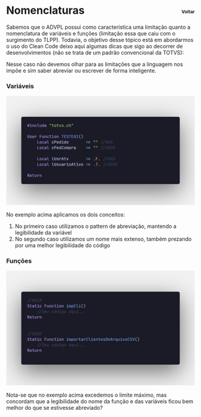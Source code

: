 # Nomenclaturas [**<div style="font-size:12px; float: right; height:40px; display: flex; align-items:center">Voltar</div>**](../../README.md)

Sabemos que o ADVPL possui como característica uma limitação quanto a nomenclatura de variáveis e funções (limitação essa que caiu com o surgimento do TLPP). Todavia, o objetivo desse tópico está em abordarmos o uso do Clean Code deixo aqui algumas dicas que sigo ao decorrer de desenvolvimentos (não se trata de um padrão convencional da TOTVS):

Nesse caso não devemos olhar para as limitações que a linguagem nos impõe e sim saber abreviar ou escrever de forma inteligente.

### **Variáveis**

![](assets/images/nomenclatura_variaveis.png)

No exemplo acima aplicamos os dois conceitos:

1. No primeiro caso utilizamos o pattern de abreviação, mantendo a legibilidade da variável
2. No segundo caso utilizamos um nome mais extenso, também prezando por uma melhor legibilidade do código

### **Funções**

![](assets/images/nomenclatura_funcoes.png)

Nota-se que no exemplo acima excedemos o limite máximo, mas concordam que a legibilidade do nome da função e das variáveis ficou bem melhor do que se estivesse abreviado?
